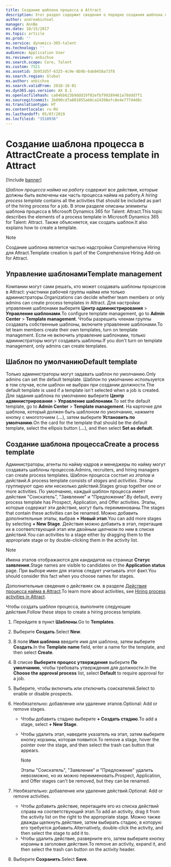 ```yaml
---
title: Создание шаблона процесса в Attract
description: Этот раздел содержит сведения о порядке создания шаблона процесса в Attract.
author: andreabichsel
manager: AnnBe
ms.date: 10/15/2017
ms.topic: article
ms.prod: ''
ms.service: dynamics-365-talent
ms.technology: ''
audience: Application User
ms.reviewer: anbichse
ms.search.scope: Core, Talent
ms.custom: 7521
ms.assetid: 3b953d5f-6325-4c9e-8b9b-6ab0458a73f8
ms.search.region: Global
ms.author: anbichse
ms.search.validFrom: 2018-10-01
ms.dyn365.ops.version: AX 8.1
ms.openlocfilehash: ca04bb623b9ddd19f02efbf99289461a78ddd7f1
ms.sourcegitcommit: 2b890cd7a801055ab0ca24398efc8e4e777d4d8c
ms.translationtype: HT
ms.contentlocale: ru-RU
ms.lasthandoff: 05/07/2019
ms.locfileid: "1518936"
---
```

# <a name="create-a-process-template-in-attract"></a><span data-ttu-id="cdfa1-103">Создание шаблона процесса в Attract</span><span class="sxs-lookup"><span data-stu-id="cdfa1-103">Create a process template in Attract</span></span>

[!include [banner](includes/banner.md)]

<span data-ttu-id="cdfa1-104">*Шаблон процесса найма на работу* содержит все действия, которые должны быть включены как часть процесса найма на работу.</span><span class="sxs-lookup"><span data-stu-id="cdfa1-104">A *hiring process template* contains all the activities that should be included as part of the hiring process for a job.</span></span> <span data-ttu-id="cdfa1-105">В этом разделе описаны элементы шаблона процесса в Microsoft Dynamics 365 for Talent: Attract.</span><span class="sxs-lookup"><span data-stu-id="cdfa1-105">This topic describes the elements of a process template in Microsoft Dynamics 365 for Talent: Attract.</span></span> <span data-ttu-id="cdfa1-106">Также объясняется, как создать шаблон.</span><span class="sxs-lookup"><span data-stu-id="cdfa1-106">It also explains how to create a template.</span></span>

> [!NOTE]
> <span data-ttu-id="cdfa1-107">Создание шаблона является частью надстройки Comprehensive Hiring для Attract.</span><span class="sxs-lookup"><span data-stu-id="cdfa1-107">Template creation is part of the Comprehensive Hiring Add-on for Attract.</span></span>

## <a name="template-management"></a><span data-ttu-id="cdfa1-108">Управление шаблонами</span><span class="sxs-lookup"><span data-stu-id="cdfa1-108">Template management</span></span>

<span data-ttu-id="cdfa1-109">Компании могут сами решать, кто может создавать шаблоны процессов в Attract: участники рабочей группы найма или только администраторы.</span><span class="sxs-lookup"><span data-stu-id="cdfa1-109">Organizations can decide whether team members or only admins can create process templates in Attract.</span></span> <span data-ttu-id="cdfa1-110">Для настройки управления шаблонами выберите **Центр администрирования** \> **Управление шаблонами**.</span><span class="sxs-lookup"><span data-stu-id="cdfa1-110">To configure template management, go to **Admin Center** \> **Template management**.</span></span> <span data-ttu-id="cdfa1-111">Чтобы разрешить членам группы создавать собственные шаблоны, включите управление шаблонами.</span><span class="sxs-lookup"><span data-stu-id="cdfa1-111">To let team members create their own templates, turn on template management.</span></span> <span data-ttu-id="cdfa1-112">Если не включить управление шаблонами, только администраторы могут создавать шаблоны.</span><span class="sxs-lookup"><span data-stu-id="cdfa1-112">If you don't turn on template management, only admins can create templates.</span></span>

## <a name="default-template"></a><span data-ttu-id="cdfa1-113">Шаблон по умолчанию</span><span class="sxs-lookup"><span data-stu-id="cdfa1-113">Default template</span></span>

<span data-ttu-id="cdfa1-114">Только администраторы могут задавать шаблон по умолчанию.</span><span class="sxs-lookup"><span data-stu-id="cdfa1-114">Only admins can set the default template.</span></span> <span data-ttu-id="cdfa1-115">Шаблон по умолчанию используется в том случае, если шаблон не выбран при создании должности.</span><span class="sxs-lookup"><span data-stu-id="cdfa1-115">The default template is used if a template isn't selected when a job is created.</span></span> <span data-ttu-id="cdfa1-116">Для задания шаблона по умолчанию выберите **Центр администрирования** \> **Управление шаблонами**.</span><span class="sxs-lookup"><span data-stu-id="cdfa1-116">To set the default template, go to **Admin Center** \> **Template management**.</span></span> <span data-ttu-id="cdfa1-117">На карточке для шаблона, который должен быть шаблоном по умолчанию, нажмите кнопку с многоточием (**...**), затем выберите **Установить по умолчанию**.</span><span class="sxs-lookup"><span data-stu-id="cdfa1-117">On the card for the template that should be the default template, select the ellipsis button (**...**), and then select **Set as default**.</span></span>

## <a name="create-a-process-template"></a><span data-ttu-id="cdfa1-118">Создание шаблона процесса</span><span class="sxs-lookup"><span data-stu-id="cdfa1-118">Create a process template</span></span>

<span data-ttu-id="cdfa1-119">Администраторы, агенты по найму кадров и менеджеры по найму могут создавать шаблоны процессов.</span><span class="sxs-lookup"><span data-stu-id="cdfa1-119">Admins, recruiters, and hiring managers can create process templates.</span></span> <span data-ttu-id="cdfa1-120">Шаблон процесса состоит из *этапов* и *действий*.</span><span class="sxs-lookup"><span data-stu-id="cdfa1-120">A process template consists of *stages* and *activities*.</span></span> <span data-ttu-id="cdfa1-121">Этапы группируют одно или несколько действий.</span><span class="sxs-lookup"><span data-stu-id="cdfa1-121">Stages group together one or more activities.</span></span> <span data-ttu-id="cdfa1-122">По умолчанию, каждый шаблон процесса имеет действия "Соискатель", "Заявление" и "Предложение".</span><span class="sxs-lookup"><span data-stu-id="cdfa1-122">By default, every process template has Prospect, Application, and Offer activities.</span></span> <span data-ttu-id="cdfa1-123">Этапы, которые содержат эти действия, могут быть переименованы.</span><span class="sxs-lookup"><span data-stu-id="cdfa1-123">The stages that contain these activities can be renamed.</span></span> <span data-ttu-id="cdfa1-124">Можно добавить дополнительные этапы, выбрав **+ Новый этап**.</span><span class="sxs-lookup"><span data-stu-id="cdfa1-124">You can add more stages by selecting **+ New Stage**.</span></span> <span data-ttu-id="cdfa1-125">Действия можно добавить в этап, перетащив их в соответствующий этап или двойным щелчком по ним в списке действий.</span><span class="sxs-lookup"><span data-stu-id="cdfa1-125">You can activities to a stage either by dragging them to the appropriate stage or by double-clicking them in the activity list.</span></span>

> [!NOTE]
> <span data-ttu-id="cdfa1-126">Имена этапов отображаются для кандидатов на странице **Статус заявления**.</span><span class="sxs-lookup"><span data-stu-id="cdfa1-126">Stage names are visible to candidates on the **Application status** page.</span></span> <span data-ttu-id="cdfa1-127">При выборе имен для этапов следует учитывать этот факт.</span><span class="sxs-lookup"><span data-stu-id="cdfa1-127">You should consider this fact when you choose names for stages.</span></span>

<span data-ttu-id="cdfa1-128">Дополнительные сведения о действиях см. в разделе [Действия процесса найма в Attract](./activities-attract.md).</span><span class="sxs-lookup"><span data-stu-id="cdfa1-128">To learn more about activities, see [Hiring process activities in Attract](./activities-attract.md).</span></span>

<span data-ttu-id="cdfa1-129">Чтобы создать шаблон процесса, выполните следующие действия.</span><span class="sxs-lookup"><span data-stu-id="cdfa1-129">Follow these steps to create a hiring process template.</span></span>

1. <span data-ttu-id="cdfa1-130">Перейдите в пункт **Шаблоны**.</span><span class="sxs-lookup"><span data-stu-id="cdfa1-130">Go to **Templates**.</span></span>
2. <span data-ttu-id="cdfa1-131">Выберите **Создать**.</span><span class="sxs-lookup"><span data-stu-id="cdfa1-131">Select **New**.</span></span>
3. <span data-ttu-id="cdfa1-132">В поле **Имя шаблона** введите имя для шаблона, затем выберите **Создать**.</span><span class="sxs-lookup"><span data-stu-id="cdfa1-132">In the **Template name** field, enter a name for the template, and then select **Create**.</span></span>
4. <span data-ttu-id="cdfa1-133">В списке **Выберите процесс утверждения** выберите **По умолчанию**, чтобы требовать утверждения для должности.</span><span class="sxs-lookup"><span data-stu-id="cdfa1-133">In the **Choose the approval process** list, select **Default** to require approval for a job.</span></span>
5. <span data-ttu-id="cdfa1-134">Выберите, чтобы включить или отключить соискателей.</span><span class="sxs-lookup"><span data-stu-id="cdfa1-134">Select to enable or disable prospects.</span></span>
6. <span data-ttu-id="cdfa1-135">Необязательно: добавление или удаление этапов.</span><span class="sxs-lookup"><span data-stu-id="cdfa1-135">Optional: Add or remove stages.</span></span>

    - <span data-ttu-id="cdfa1-136">Чтобы добавить стадию выберите **+ Создать стадию**.</span><span class="sxs-lookup"><span data-stu-id="cdfa1-136">To add a stage, select **+ New Stage**.</span></span>
    - <span data-ttu-id="cdfa1-137">Чтобы удалить этап, наведите указатель на этап, затем выберите кнопку корзины, которая появится.</span><span class="sxs-lookup"><span data-stu-id="cdfa1-137">To remove a stage, hover the pointer over the stage, and then select the trash can button that appears.</span></span>

        > [!NOTE]
        > <span data-ttu-id="cdfa1-138">Этапы "Соискатель", "Заявление" и "Предложение" удалить невозможно, но их можно переименовать.</span><span class="sxs-lookup"><span data-stu-id="cdfa1-138">Prospect, Application, and Offer stages can't be removed, but they can be renamed.</span></span>

7. <span data-ttu-id="cdfa1-139">Необязательно: добавление или удаление действий.</span><span class="sxs-lookup"><span data-stu-id="cdfa1-139">Optional: Add or remove activities.</span></span>

    - <span data-ttu-id="cdfa1-140">Чтобы добавить действие, перетащите его из списка действий справа на соответствующий этап.</span><span class="sxs-lookup"><span data-stu-id="cdfa1-140">To add an activity, drag it from the activity list on the right to the appropriate stage.</span></span> <span data-ttu-id="cdfa1-141">Можно также дважды щелкнуть действие, затем выбирать стадию, в которую его требуется добавить.</span><span class="sxs-lookup"><span data-stu-id="cdfa1-141">Alternatively, double-click the activity, and then select the stage to add it to.</span></span>
    - <span data-ttu-id="cdfa1-142">Чтобы удалить действие, разверните его, затем выберите кнопку корзины в заголовке действия.</span><span class="sxs-lookup"><span data-stu-id="cdfa1-142">To remove an activity, expand it, and then select the trash can button on the activity header.</span></span>

8. <span data-ttu-id="cdfa1-143">Выберите **Сохранить**.</span><span class="sxs-lookup"><span data-stu-id="cdfa1-143">Select **Save**.</span></span>
